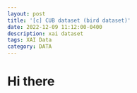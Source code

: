 ```yaml
---
layout: post
title: '[c] CUB dataset (bird dataset)'
date: 2022-12-09 11:12:00-0400
description: xai dataset
tags: XAI Data
category: DATA
---
```



# Hi there


